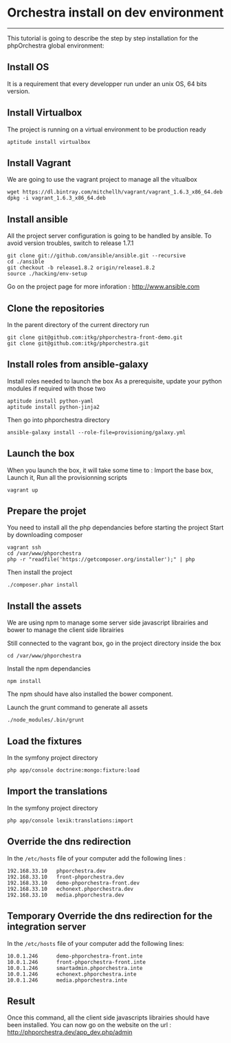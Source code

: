 # Orchestra install on dev environment #
--------

This tutorial is going to describe the step by step installation for the phpOrchestra global environment:

## Install OS
It is a requirement that every developper run under an unix OS, 64 bits version.

## Install Virtualbox
The project is running on a virtual environment to be production ready

    aptitude install virtualbox

## Install Vagrant
We are going to use the vagrant project to manage all the vitualbox

    wget https://dl.bintray.com/mitchellh/vagrant/vagrant_1.6.3_x86_64.deb
    dpkg -i vagrant_1.6.3_x86_64.deb

## Install ansible
All the project server configuration is going to be handled by ansible.
To avoid version troubles, switch to release 1.7.1

    git clone git://github.com/ansible/ansible.git --recursive
    cd ./ansible
    git checkout -b release1.8.2 origin/release1.8.2
    source ./hacking/env-setup

Go on the project page for more inforation : http://www.ansible.com

## Clone the repositories
In the parent directory of the current directory run

    git clone git@github.com:itkg/phporchestra-front-demo.git
    git clone git@github.com:itkg/phporchestra.git

## Install roles from ansible-galaxy
Install roles needed to launch the box
As a prerequisite, update your python modules if required with those two

    aptitude install python-yaml
    aptitude install python-jinja2

Then go into phporchestra directory

    ansible-galaxy install --role-file=provisioning/galaxy.yml

## Launch the box
When you launch the box, it will take some time to :
Import the base box,
Launch it,
Run all the provisionning scripts

    vagrant up

## Prepare the projet
You need to install all the php dependancies before starting the project
Start by downloading composer

    vagrant ssh
    cd /var/www/phporchestra
    php -r "readfile('https://getcomposer.org/installer');" | php

Then install the project

    ./composer.phar install

## Install the assets
We are using npm to manage some server side javascript librairies and bower to manage the client side librairies

Still connected to the vagrant box, go in the project directory inside the box

    cd /var/www/phporchestra

Install the npm dependancies

    npm install

The npm should have also installed the bower component.

Launch the grunt command to generate all assets

    ./node_modules/.bin/grunt

## Load the fixtures
In the symfony project directory

    php app/console doctrine:mongo:fixture:load

## Import the translations
In the symfony project directory

    php app/console lexik:translations:import

## Override the dns redirection
In the `/etc/hosts` file of your computer add the following lines :

    192.168.33.10   phporchestra.dev
    192.168.33.10   front-phporchestra.dev
    192.168.33.10   demo-phporchestra-front.dev
    192.168.33.10   echonext.phporchestra.dev
    192.168.33.10   media.phporchestra.dev

## Temporary Override the dns redirection for the integration server
In the `/etc/hosts` file of your computer add the following lines:

    10.0.1.246      demo-phporchestra-front.inte
    10.0.1.246      front-phporchestra-front.inte
    10.0.1.246      smartadmin.phporchestra.inte
    10.0.1.246      echonext.phporchestra.inte
    10.0.1.246      media.phporchestra.inte

## Result
Once this command, all the client side javascripts librairies should have been installed.
You can now go on the website on the url : http://phporchestra.dev/app_dev.php/admin
